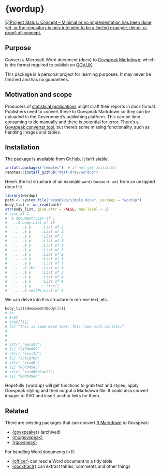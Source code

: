 
<!-- README.md is generated from README.Rmd. Please edit that file -->

# {wordup}

<!-- badges: start -->

[![Project Status: Concept – Minimal or no implementation has been done
yet, or the repository is only intended to be a limited example, demo,
or
proof-of-concept.](https://www.repostatus.org/badges/latest/concept.svg)](https://www.repostatus.org/#concept)
<!-- badges: end -->

## Purpose

Convert a Microsoft Word document (docx) to [Govspeak
Markdown](https://www.gov.uk/guidance/how-to-publish-on-gov-uk/markdown),
which is the format required to publish on
[GOV.UK](https://www.gov.uk/).

This package is a personal project for learning purposes. It may never
be finished and has no guarantees.

## Motivation and scope

Producers of [statistical
publications](https://www.gov.uk/search/research-and-statistics?content_store_document_type=statistics_published&order=updated-newest)
might draft their reports in docx format. Publishers need to convert
these to Govspeak Markdown so they can be uploaded to the Government’s
publishing platform. This can be time consuming to do manually and there
is potential for error. There’s a [Govspeak converter
tool](https://govspeak-preview.publishing.service.gov.uk/), but there’s
some missing functionality, such as handling images and tables.

## Installation

The package is available from GitHub. It isn’t stable.

``` r
install.packages("remotes")  # if not yet installed
remotes::install_github("matt-dray/wordup")
```

Here’s the list structure of an example `word/document.xml` from an
unzipped docx file.

``` r
library(wordup)
path <- system.file("examples/simple.docx", package = "wordup")
body_list <- wu_read(path)
str(body_list, give.attr = FALSE, max.level = 3)
# List of 1
#  $ document:List of 1
#   ..$ body:List of 15
#   .. ..$ p     :List of 2
#   .. ..$ p     :List of 3
#   .. ..$ p     :List of 5
#   .. ..$ p     :List of 3
#   .. ..$ p     :List of 1
#   .. ..$ p     :List of 2
#   .. ..$ p     :List of 2
#   .. ..$ p     :List of 3
#   .. ..$ p     :List of 1
#   .. ..$ tbl   :List of 5
#   .. ..$ p     :List of 3
#   .. ..$ p     :List of 4
#   .. ..$ p     :List of 4
#   .. ..$ p     : list()
#   .. ..$ sectPr:List of 4
```

We can delve into this structure to retrieve text, etc.

``` r
body_list$document$body[[5]]
# $r
# $r$t
# $r$t[[1]]
# [1] "This is some more text. This time with bullets:"
# 
# 
# 
# attr(,"paraId")
# [1] "2460A889"
# attr(,"textId")
# [1] "3361B78B"
# attr(,"rsidR")
# [1] "007D458C"
# attr(,"rsidRDefault")
# [1] "007D458C"
```

Hopefully {wordup} will get functions to grab text and styles, apply
Govspeak styling and then output a Markdown file. It could also convert
images to SVG and insert anchor links for them.

## Related

There are existing packages that can convert [R
Markdown](https://rmarkdown.rstudio.com/) to Govspeak:

- [{govspeaker}](https://github.com/best-practice-and-impact/govspeakr)
  (archived)
- [{mojgovspeak}](https://github.com/moj-analytical-services/mojspeakr)
- [{rgovspeak}](https://github.com/Defra-Data-Science-Centre-of-Excellence/rgovspeak)

For handling Word documents in R:

- [{officer}](https://davidgohel.github.io/officer/) can read a Word
  document to a tidy table
- [{docxtractr}](https://github.com/hrbrmstr/docxtractr) can extract
  tables, comments and other things

